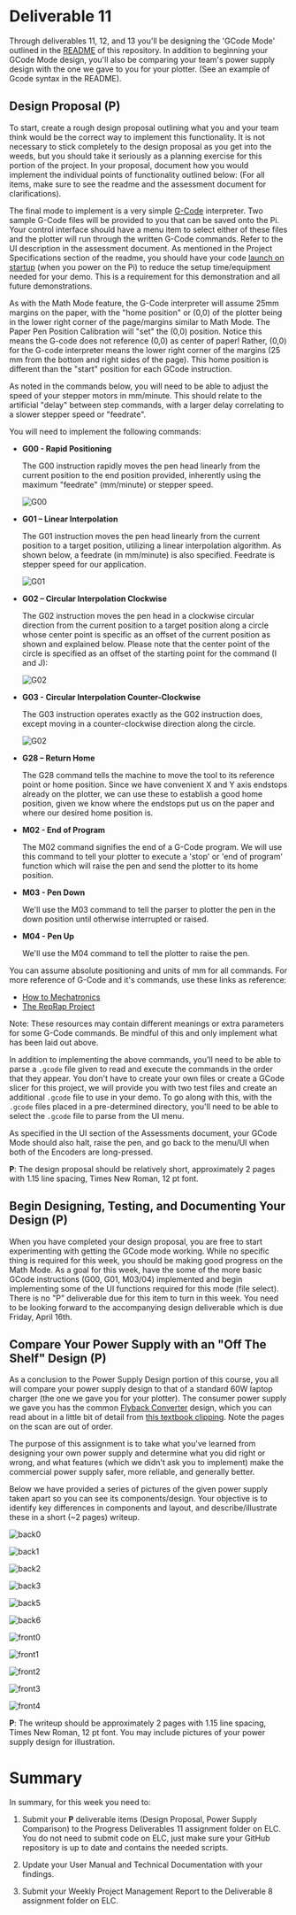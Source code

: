 # Deliverable 11

Through deliverables 11, 12, and 13 you'll be designing the 'GCode Mode' outlined in the [README](../README.md) of this repository. In addition to beginning your GCode Mode design, you'll also be comparing your team's power supply design with the one we gave to you for your plotter.  (See an example of Gcode syntax in the README).

## Design Proposal (P)

To start, create a rough design proposal outlining what you and your team think would be the correct way to implement this functionality. It is not necessary to stick completely to the design proposal as you get into the weeds, but you should take it seriously as a planning exercise for this portion of the project. In your proposal, document how you would implement the individual points of functionality outlined below:  (For all items, make sure to see the readme and the assessment document for clarifications).

The final mode to implement is a very simple [G-Code](https://en.wikipedia.org/wiki/G-code) interpreter. Two sample G-Code files will be provided to you that can be saved onto the Pi. Your control interface should have a menu item to select either of these files and the plotter will run through the written G-Code commands.  Refer to the UI description in the assessment document. As mentioned in the Project Specifications section of the readme, you should have your code [launch on startup](setup/launch-on-startup.md) (when you power on the Pi) to reduce the setup time/equipment needed for your demo. This is a requirement for this demonstration and all future demonstrations.

As with the Math Mode feature, the G-Code interpreter will assume 25mm margins on the paper, with the "home position" or (0,0) of the plotter being in the lower right corner of the page/margins similar to Math Mode.  The Paper Pen Position Calibration will "set" the (0,0) position.  Notice this means the G-code does not reference (0,0) as center of paper! Rather, (0,0) for the G-code interpreter means the lower right corner of the margins (25 mm from the bottom and right sides of the page). This home position is different than the "start" position for each GCode instruction. 

As noted in the commands below, you will need to be able to adjust the speed of your stepper motors in mm/minute. This should relate to the artificial "delay" between step commands, with a larger delay correlating to a slower stepper speed or "feedrate".

You will need to implement the following commands:

- **G00 - Rapid Positioning**

    The G00 instruction rapidly moves the pen head linearly from the current position to the end position provided, inherently using the maximum "feedrate" (mm/minute) or stepper speed.

    ![G00](./resources/G00.png)

- **G01 – Linear Interpolation**

    The G01 instruction moves the pen head linearly from the current position to a target position, utilizing a linear interpolation algorithm. As shown below, a feedrate (in mm/minute) is also specified. Feedrate is stepper speed for our application.
    
    ![G01](./resources/G01.png)

- **G02 – Circular Interpolation Clockwise**

    The G02 instruction moves the pen head in a clockwise circular direction from the current position to a target position along a circle whose center point is specific as an offset of the current position as shown and explained below. Please note that the center point of the circle is specified as an offset of the starting point for the command (I and J):

    ![G02](./resources/G02.png)

- **G03 - Circular Interpolation Counter-Clockwise**

    The G03 instruction operates exactly as the G02 instruction does, except moving in a counter-clockwise direction along the circle.
    
    ![G02](./resources/G03.png)

- **G28 – Return Home**

    The G28 command tells the machine to move the tool to its reference point or home position. Since we have convenient X and Y axis endstops already on the plotter, we can use these to establish a good home position, given we know where the endstops put us on the paper and where our desired home position is.

- **M02 - End of Program**

    The M02 command signifies the end of a G-Code program. We will use this command to tell your plotter to execute a 'stop' or 'end of program' function which will raise the pen and send the plotter to its home position.

- **M03 - Pen Down**

    We'll use the M03 command to tell the parser to plotter the pen in the down position until otherwise interrupted or raised.

- **M04 - Pen Up**

    We'll use the M04 command to tell the plotter to raise the pen.

You can assume absolute positioning and units of mm for all commands. For more reference of G-Code and it's commands, use these links as reference:

- [How to Mechatronics](https://howtomechatronics.com/tutorials/g-code-explained-list-of-most-important-g-code-commands/)
- [The RepRap Project](https://reprap.org/wiki/G-code#G0_.26_G1:_Move)

Note: These resources may contain different meanings or extra parameters for some G-Code commands. Be mindful of this and only implement what has been laid out above.

In addition to implementing the above commands, you'll need to be able to parse a `.gcode` file given to read and execute the commands in the order that they appear. You don't have to create your own files or create a GCode slicer for this project, we will provide you with two test files and create an additional `.gcode` file to use in your demo. To go along with this, with the `.gcode` files placed in a pre-determined directory, you'll need to be able to select the `.gcode` file to parse from the UI menu.

As specified in the UI section of the Assessments document, your GCode Mode should also halt, raise the pen, and go back to the menu/UI when both of the Encoders are long-pressed.

**P**: The design proposal should be relatively short, approximately 2 pages with 1.15 line spacing, Times New Roman, 12 pt font.

## Begin Designing, Testing, and Documenting Your Design (P)

When you have completed your design proposal, you are free to start experimenting with getting the GCode mode working. While no specific thing is required for this week, you should be making good progress on the Math Mode. As a goal for this week, have the some of the more basic GCode instructions (G00, G01, M03/04) implemented and begin implementing some of the UI functions required for this mode (file select). There is no "P" deliverable due for this item to turn in this week. You need to be looking forward to the accompanying design deliverable which is due Friday, April 16th.

## Compare Your Power Supply with an "Off The Shelf" Design (P)

As a conclusion to the Power Supply Design portion of this course, you all will compare your power supply design to that of a standard 60W laptop charger (the one we gave you for your plotter). The consumer power supply we gave you has the common [Flyback Converter](https://en.wikipedia.org/wiki/Flyback_converter) design, which you can read about in a little bit of detail from [this textbook clipping](resources/flyback-power-supply.pdf).  Note the pages on the scan are out of order. 

The purpose of this assignment is to take what you've learned from designing your own power supply and determine what you did right or wrong, and what features (which we didn't ask you to implement) make the commercial power supply safer, more reliable, and generally better.

Below we have provided a series of pictures of the given power supply taken apart so you can see its components/design. Your objective is to identify key differences in components and layout, and describe/illustrate these in a short (~2 pages) writeup.

![back0](resources/back0.jpg)

![back1](resources/back1.jpg)

![back2](resources/back2.jpg)

![back3](resources/back3.jpg)

![back5](resources/back5.jpg)

![back6](resources/back6.jpg)

![front0](resources/front0.jpg)

![front1](resources/front1.jpg)

![front2](resources/front2.jpg)

![front3](resources/front3.jpg)

![front4](resources/front4.jpg)

**P**: The writeup should be approximately 2 pages with 1.15 line spacing, Times New Roman, 12 pt font. You may include pictures of your power supply design for illustration.

# Summary

In summary, for this week you need to:

1. Submit your **P** deliverable items (Design Proposal, Power Supply Comparison) to the Progress Deliverables 11 assignment folder on ELC. You do not need to submit code on ELC, just make sure your GitHub repository is up to date and contains the needed scripts.

3. Update your User Manual and Technical Documentation with your findings.

4. Submit your Weekly Project Management Report to the Deliverable 8 assignment folder on ELC.
